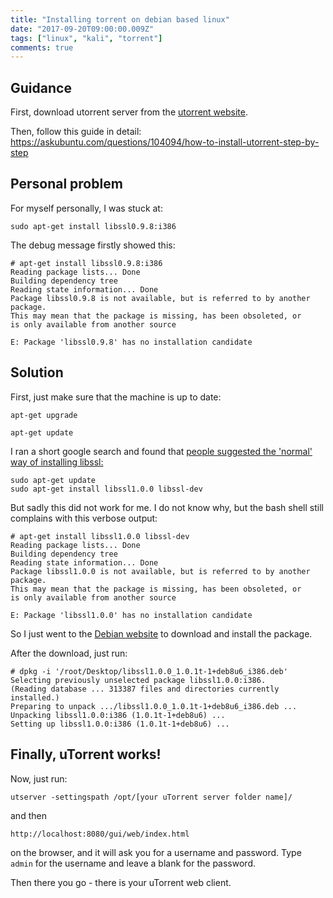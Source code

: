 ```yaml
---
title: "Installing torrent on debian based linux"
date: "2017-09-20T09:00:00.009Z"
tags: ["linux", "kali", "torrent"]
comments: true
---
```

## Guidance
First, download utorrent server from the [utorrent website](http://www.utorrent.com/downloads/linux).

Then, follow this guide in detail:
https://askubuntu.com/questions/104094/how-to-install-utorrent-step-by-step

## Personal problem
For myself personally, I was stuck at:
```
sudo apt-get install libssl0.9.8:i386
```

The debug message firstly showed this:
```
# apt-get install libssl0.9.8:i386
Reading package lists... Done
Building dependency tree       
Reading state information... Done
Package libssl0.9.8 is not available, but is referred to by another package.
This may mean that the package is missing, has been obsoleted, or
is only available from another source

E: Package 'libssl0.9.8' has no installation candidate
```

## Solution
First, just make sure that the machine is up to date:
```
apt-get upgrade
```
```
apt-get update
```

I ran a short google search and found that [people suggested the 'normal' way of installing libssl:](https://askubuntu.com/questions/339364/libssl-so-10-cannot-open-shared-object-file-no-such-file-or-directory)
```
sudo apt-get update
sudo apt-get install libssl1.0.0 libssl-dev
```

But sadly this did not work for me. I do not know why, but the bash shell still complains with this verbose output:
```
# apt-get install libssl1.0.0 libssl-dev
Reading package lists... Done
Building dependency tree       
Reading state information... Done
Package libssl1.0.0 is not available, but is referred to by another package.
This may mean that the package is missing, has been obsoleted, or
is only available from another source

E: Package 'libssl1.0.0' has no installation candidate
```

So I just went to the [Debian website](https://packages.debian.org/jessie/i386/libssl1.0.0/download) to download and install the package.

After the download, just run:
```
# dpkg -i '/root/Desktop/libssl1.0.0_1.0.1t-1+deb8u6_i386.deb' 
Selecting previously unselected package libssl1.0.0:i386.
(Reading database ... 313387 files and directories currently installed.)
Preparing to unpack .../libssl1.0.0_1.0.1t-1+deb8u6_i386.deb ...
Unpacking libssl1.0.0:i386 (1.0.1t-1+deb8u6) ...
Setting up libssl1.0.0:i386 (1.0.1t-1+deb8u6) ...
```

## Finally, uTorrent works!
Now, just run: 
```
utserver -settingspath /opt/[your uTorrent server folder name]/
```
and then
```
http://localhost:8080/gui/web/index.html
```
on the browser, and it will ask you for a username and password. Type `admin` for the username and leave a blank for the password.

Then there you go - there is your uTorrent web client.
